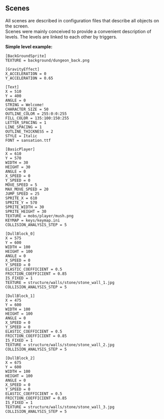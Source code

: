  ## Scenes

 All scenes are described in configuration files that describe all objects on the screen.  
 Scenes were mainly conceived to provide a convenient description of levels. The levels are linked to each other by triggers.  

 **Simple level example:**

    [BackGroundSprite]
    TEXTURE = background/dungeon_back.png

    [GravityEffect]
    X_ACCELERATION = 0
    Y_ACCELERATION = 0.65

    [Text]
    X = 510
    Y = 400
    ANGLE = 0
    STRING = Welcome!
    CHARACTER_SIZE = 50
    OUTLINE_COLOR = 255:0:0:255
    FILL_COLOR = 135:100:150:255
    LETTER_SPACING = 1
    LINE_SPACING = 1
    OUTLINE_THICKNESS = 2
    STYLE = Italic
    FONT = sansation.ttf

    [BasicPlayer]
    X = 610
    Y = 570
    WIDTH = 30
    HEIGHT = 30
    ANGLE = 0
    X_SPEED = 0
    Y_SPEED = 0
    MOVE_SPEED = 5
    MAX_MOVE_SPEED = 20
    JUMP_SPEED = 25
    SPRITE_X = 610
    SPRITE_Y = 570
    SPRITE_WIDTH = 30
    SPRITE_HEIGHT = 30
    TEXTURE = mobs/player/mush.png
    KEYMAP = keys/keymap.ini
    COLLISION_ANALYSIS_STEP = 5

    [DullBlock_0]
    X = 575
    Y = 600
    WIDTH = 100
    HEIGHT = 100
    ANGLE = 0
    X_SPEED = 0
    Y_SPEED = 0
    ELASTIC_COEFFICIENT = 0.5
    FRICTION_COEFFICIENT = 0.85
    IS_FIXED = 1
    TEXTURE = structure/walls/stone/stone_wall_1.jpg
    COLLISION_ANALYSIS_STEP = 5

    [DullBlock_1]
    X = 475
    Y = 600
    WIDTH = 100
    HEIGHT = 100
    ANGLE = 0
    X_SPEED = 0
    Y_SPEED = 0
    ELASTIC_COEFFICIENT = 0.5
    FRICTION_COEFFICIENT = 0.85
    IS_FIXED = 1
    TEXTURE = structure/walls/stone/stone_wall_2.jpg
    COLLISION_ANALYSIS_STEP = 5

    [DullBlock_2]
    X = 675
    Y = 600
    WIDTH = 100
    HEIGHT = 100
    ANGLE = 0
    X_SPEED = 0
    Y_SPEED = 0
    ELASTIC_COEFFICIENT = 0.5
    FRICTION_COEFFICIENT = 0.85
    IS_FIXED = 1
    TEXTURE = structure/walls/stone/stone_wall_3.jpg
    COLLISION_ANALYSIS_STEP = 5
